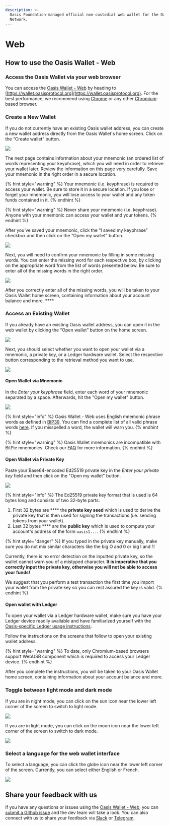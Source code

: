 ```yaml
---
description: >-
  Oasis Foundation-managed official non-custodial web wallet for the Oasis
  Network.
---
```


# Web

## How to use the Oasis Wallet - Web

### **Access the Oasis Wallet via your web browser**

You can access the [Oasis Wallet - Web](https://github.com/oasisprotocol/oasis-wallet-web/) by heading to [https://wallet.oasisprotocol.org](https://wallet.oasisprotocol.org). For the best performance, we recommend using [Chrome](https://www.google.com/chrome/) or any other [Chromium](https://www.chromium.org/Home)-based browser.

### **Create a New Wallet**

If you do not currently have an existing Oasis wallet address, you can create a new wallet address directly from the Oasis Wallet's home screen. Click on the “Create wallet” button.

![](<../../.gitbook/assets/01 - Home.png>)

The next page contains information about your mnemonic (an ordered list of words representing your keyphrase), which you will need in order to retrieve your wallet later. Review the information on this page very carefully. Save your mnemonic in the right order in a secure location.

{% hint style="warning" %}
Your mnemonic (i.e. keyphrase) is required to access your wallet. Be sure to store it in a secure location. If you lose or forget your mnemonic, you will lose access to your wallet and any token funds contained in it.
{% endhint %}

{% hint style="warning" %}
Never share your mnemonic (i.e. keyphrase). Anyone with your mnemonic can access your wallet and your tokens.
{% endhint %}

After you’ve saved your mnemonic, click the “I saved my keyphrase” checkbox and then click on the “Open my wallet” button.

![](<../../.gitbook/assets/02 - This is your mnemonic.png>)

Next, you will need to confirm your mnemonic by filling in some missing words. You can enter the missing word for each respective box, by clicking on the appropriate word from the list of words presented below. Be sure to enter all of the missing words in the right order.

![](<../../.gitbook/assets/03 - Confirm your mnemonic.png>)

After you correctly enter all of the missing words, you will be taken to your Oasis Wallet home screen, containing information about your account balance and more. ****&#x20;

### **Access an Existing Wallet**

If you already have an existing Oasis wallet address, you can open it in the web wallet by clicking the “Open wallet” button on the home screen.&#x20;

![](<../../.gitbook/assets/01 - Home.png>)

Next, you should select whether you want to open your wallet via a mnemonic, a private key, or a Ledger hardware wallet. Select the respective button corresponding to the retrieval method you want to use.

![](<../../.gitbook/assets/04 - How to open your wallet.png>)

#### Open Wallet via Mnemonic

In the _Enter your keyphrase_ field, enter each word of your mnemonic separated by a space. Afterwards, hit the "Open my wallet" button.

![](<../../.gitbook/assets/05.1 - Open with mnemonics.png>)

{% hint style="info" %}
Oasis Wallet - Web uses English mnemonic phrase words as defined in [BIP39](https://github.com/bitcoin/bips/blob/master/bip-0039.mediawiki). You can find a complete list of all valid phrase words [here](https://github.com/bitcoin/bips/blob/master/bip-0039/english.txt). If you misspelled a word, the wallet will warn you.
{% endhint %}

{% hint style="warning" %}
Oasis Wallet mnemonics are incompatible with BitPie mnemonics. Check our [FAQ](./#frequently-asked-questions) for more information.
{% endhint %}

#### Open Wallet via Private Key

Paste your Base64-encoded Ed25519 private key in the _Enter your private key_ field and then click on the "Open my wallet" button.

![](<../../.gitbook/assets/05.2 - Open with private key.png>)

{% hint style="info" %}
The Ed25519 private key format that is used is 64 bytes long and consists of two 32-byte parts:

1. First 32 bytes are **** the **private key seed** which is used to derive the private key that is then used for signing the transactions (i.e. sending tokens from your wallet).
2. Last 32 bytes **** are the **public key** which is used to compute your account's address of the form `oasis1...`.
{% endhint %}

{% hint style="danger" %}
If you typed in the private key manually, make sure you do not mix similar characters like the big O and 0 or big I and 1!

Currently, there is no error detection on the inputted private key, so the wallet cannot warn you of a mistyped character. **It is imperative that you correctly input the private key, otherwise you will not be able to access your funds!**

We suggest that you perform a test transaction the first time you import your wallet from the private key so you can rest assured the key is valid.
{% endhint %}

#### Open wallet with Ledger

To open your wallet via a Ledger hardware wallet, make sure you have your Ledger device readily available and have familiarized yourself with the [Oasis-specific Ledger usage instructions](../holding-rose-tokens/ledger-wallet.md).&#x20;

Follow the instructions on the screens that follow to open your existing wallet address.

{% hint style="warning" %}
To date, only Chromium-based browsers support WebUSB component which is required to access your Ledger device.
{% endhint %}

After you complete the instructions, you will be taken to your Oasis Wallet home screen, containing information about your account balance and more.&#x20;

### **Toggle between light mode and dark mode**

If you are in night mode, you can click on the sun icon near the lower left corner of the screen to switch to light mode.&#x20;

![](<../../.gitbook/assets/06 - Toogle between light and dark mode.png>)

If you are in light mode, you can click on the moon icon near the lower left corner of the screen to switch to dark mode.

![](<../../.gitbook/assets/07 - Light mode.png>)

### **Select a language for the web wallet interface**

To select a language, you can click the globe icon near the lower left corner of the screen. Currently, you can select either English or French.&#x20;

![](<../../.gitbook/assets/08 - Select language.png>)

## **Share your feedback with us**

If you have any questions or issues using the [Oasis Wallet - Web](https://github.com/oasisprotocol/oasis-wallet-web/), you can [submit a Github issue](https://github.com/oasisprotocol/oasis-wallet-web/issues) and the dev team will take a look. You can also connect with us to share your feedback via [Slack](https://oasisprotocol.org/slack) or [Telegram](https://t.me/oasisprotocolcommunity).&#x20;
